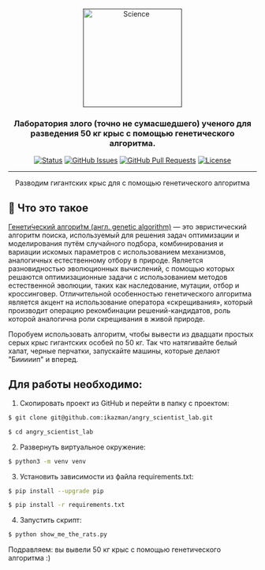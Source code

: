 <p align="center">
  <a href="" rel="noopener">
 <img width=200px height=200px src="https://i.imgur.com/UwJGCOP.jpeg" alt="Science"></a>
</p>

<h3 align="center">Лаборатория злого (точно не сумасшедшего) ученого для разведения 50 кг крыс с помощью генетического алгоритма.</h3>

<div align="center">

[![Status](https://img.shields.io/badge/status-active-success.svg)]()
[![GitHub Issues](https://img.shields.io/github/issues/kylelobo/The-Documentation-Compendium.svg)](https://github.com/ikazman/angry_scientist_lab/issues)
[![GitHub Pull Requests](https://img.shields.io/github/issues-pr/kylelobo/The-Documentation-Compendium.svg)](https://github.com/ikazman/angry_scientist_lab/pulls)
[![License](https://img.shields.io/badge/license-MIT-blue.svg)](/LICENSE)

</div>

---

<p align="center"> Разводим гигантских крыс для с помощью генетического алгоритма
    <br> 
</p>

## 🧐 Что это такое <a name = "about"></a>

[Генети́ческий алгори́тм (англ. genetic algorithm)](https://ru.wikipedia.org/wiki/%D0%93%D0%B5%D0%BD%D0%B5%D1%82%D0%B8%D1%87%D0%B5%D1%81%D0%BA%D0%B8%D0%B9_%D0%B0%D0%BB%D0%B3%D0%BE%D1%80%D0%B8%D1%82%D0%BC) — это эвристический алгоритм поиска, используемый для решения задач оптимизации и моделирования путём случайного подбора, комбинирования и вариации искомых параметров с использованием механизмов, аналогичных естественному отбору в природе. Является разновидностью эволюционных вычислений, с помощью которых решаются оптимизационные задачи с использованием методов естественной эволюции, таких как наследование, мутации, отбор и кроссинговер. Отличительной особенностью генетического алгоритма является акцент на использование оператора «скрещивания», который производит операцию рекомбинации решений-кандидатов, роль которой аналогична роли скрещивания в живой природе.

Поробуем использовать алгоритм, чтобы вывести из двадцати простых серых крыс гигантских особей по 50 кг. Так что натягивайте белый халат, черные перчатки, запускайте машины, которые делают "Бииииип" и вперед.


## Для работы необходимо:

1) Скопировать проект из GitHub и перейти в папку с проектом:
```bash
$ git clone git@github.com:ikazman/angry_scientist_lab.git
```
```bash
$ cd angry_scientist_lab
```
2) Развернуть виртуальное окружение:
```bash
$ python3 -m venv venv
```
3) Установить зависимости из файла requirements.txt:
```bash
$ pip install --upgrade pip
```
```bash
$ pip install -r requirements.txt
```
4) Запустить скрипт:
```bash
$ python show_me_the_rats.py 
```
Подравляем: вы вывели 50 кг крыс с помощью генетического алгоритма :)
